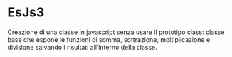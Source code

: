 # EsJs3
Creazione di una classe in javascript senza usare il prototipo class: classe base che espone le funzioni di somma, sottrazione, moltiplicazione e divisione salvando i risultati all’interno della classe.